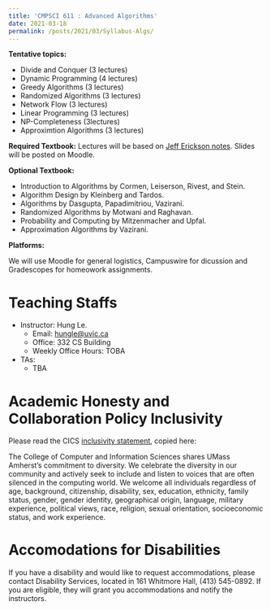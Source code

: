 ```yaml
---
title: 'CMPSCI 611 : Advanced Algorithms'
date: 2021-03-18
permalink: /posts/2021/03/Syllabus-Algs/
---
```


**Tentative topics:**

- Divide and Conquer (3 lectures)
- Dynamic Programming (4 lectures)
- Greedy Algorithms (3 lectures)
- Randomized Algorithms (3 lectures)
- Network Flow (3 lectures)
- Linear Programming (3 lectures)
- NP-Completeness (3lectures)
- Approximtion Algorithms (3 lectures)

**Required Textbook:** Lectures will be based on [Jeff Erickson notes](http://jeffe.cs.illinois.edu/teaching/algorithms/).  Slides will be posted on Moodle.  

**Optional Textbook:**
   
-  Introduction to Algorithms by Cormen, Leiserson, Rivest, and Stein.
- Algorithm Design by Kleinberg and Tardos.
- Algorithms by Dasgupta, Papadimitriou, Vazirani.
- Randomized Algorithms by Motwani and Raghavan.
- Probability and Computing by Mitzenmacher and Upfal.
- Approximation Algorithms by Vazirani.

**Platforms:**

We will use Moodle for general logistics, Campuswire for dicussion and Gradescopes for homeowork assignments.


# Teaching Staffs

- Instructor: Hung Le.
   - Email: hungle@uvic.ca
   - Office: 332 CS Building
   - Weekly Office Hours: TOBA
- TAs:
    - TBA

# Academic Honesty and Collaboration Policy Inclusivity

Please read the CICS [inclusivity statement](https://www.cics.umass.edu/diversity), copied here:

The College of Computer and Information Sciences shares UMass Amherst’s commitment to diversity. We celebrate the diversity in our community and actively seek to include and listen to voices that are often silenced in the computing world. We welcome all individuals regardless of age, background, citizenship, disability, sex, education, ethnicity, family status, gender, gender identity, geographical origin, language, military experience, political views, race, religion, sexual orientation, socioeconomic status, and work experience. 

# Accomodations for Disabilities

If you have a disability and would like to request accommodations, please contact Disability Services, located in 161 Whitmore Hall, (413) 545-0892. If you are eligible, they will grant you accommodations and notify the instructors.
